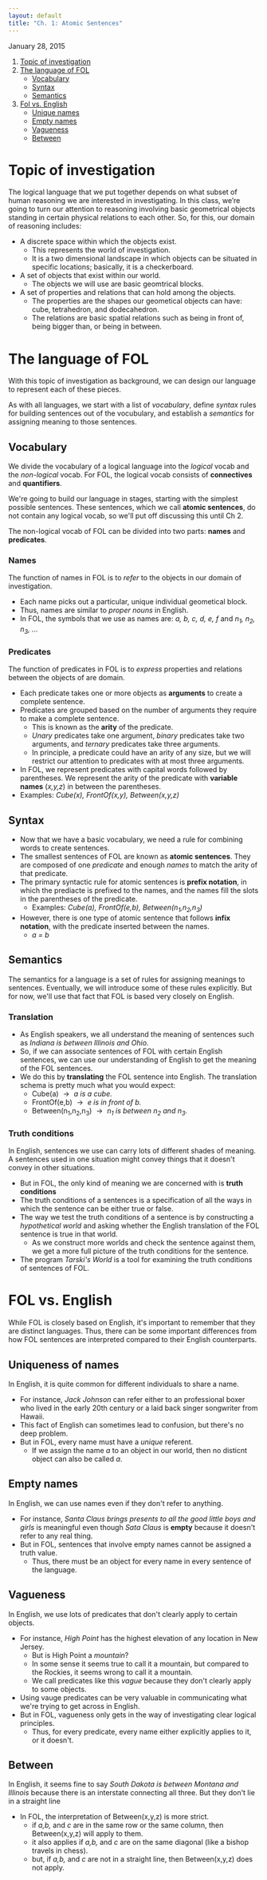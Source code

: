 ```yaml
---
layout: default
title: "Ch. 1: Atomic Sentences"
---
```


January 28, 2015

1.  [Topic of investigation](#topic)
2.  [The language of FOL](#lang)
    -   [Vocabulary](#vocab)
    -   [Syntax](#syntax)
    -   [Semantics](#sem)
3.  [Fol vs. English](#eng)
    -   [Unique names](#uni)
    -   [Empty names](#empty)
    -   [Vagueness](#vague)
    -   [Between](#bet)

<a id="topic"></a>
Topic of investigation
======================

The logical language that we put together depends on what subset of human reasoning we are interested in investigating. In this class, we’re going to turn our attention to reasoning involving basic geometrical objects standing in certain physical relations to each other. So, for this, our domain of reasoning includes:

+ A discrete space within which the objects exist.
    - This represents the world of investigation.
    - It is a two dimensional landscape in which objects can be situated in specific locations; basically, it is a checkerboard.
+ A set of objects that exist within our world.
    - The objects we will use are basic geomtrical blocks.
+ A set of properties and relations that can hold among the objects.
    - The properties are the shapes our geometical objects can have: cube, tetrahedron, and dodecahedron.
    - The relations are basic spatial relations such as being in front of, being bigger than, or being in between.

<a id="lang"></a>
The language of FOL
===================

With this topic of investigation as background, we can design our
language to represent each of these pieces.

As with all languages, we start with a list of *vocabulary*, define
*syntax* rules for building sentences out of the vocubulary, and
establish a *semantics* for assigning meaning to those sentences.

<a id="vocab"></a>
Vocabulary
----------

We divide the vocabulary of a logical language into the *logical* vocab
and the *non-logical* vocab. For FOL, the logical vocab consists of
**connectives** and **quantifiers**.

We're going to build our language in stages, starting with the simplest
possible sentences. These sentences, which we call **atomic sentences**,
do not contain any logical vocab, so we'll put off discussing this until
Ch 2.

The non-logical vocab of FOL can be divided into two parts: **names**
and **predicates**.

### Names

The function of names in FOL is to *refer* to the objects in our domain
of investigation.

-   Each name picks out a particular, unique individual geometical
    block.
-   Thus, names are similar to *proper nouns* in English.
-   In FOL, the symbols that we use as names are: *a, b, c, d, e, f* and
    *n<sub>1</sub>, n<sub>2</sub>, n<sub>3</sub>, ...*

### Predicates

The function of predicates in FOL is to *express* properties and
relations between the objects of are domain.

-   Each predicate takes one or more objects as **arguments** to create
    a complete sentence.
-   Predicates are grouped based on the number of arguments they require
    to make a complete sentence.
    -   This is known as the **arity** of the predicate.
    -   *Unary* predicates take one argument, *binary* predicates take
        two arguments, and *ternary* predicates take three arguments.
    -   In principle, a predicate could have an arity of any size, but
        we will restrict our attention to predicates with at most three
        arguments.
-   In FOL, we represent predicates with capital words followed by
    parentheses. We represent the arity of the predicate with **variable
    names** (*x,y,z*) in between the parentheses.
-   Examples: *Cube(x), FrontOf(x,y), Between(x,y,z)*

<a id="syntax"></a>
Syntax 
------

-   Now that we have a basic vocabulary, we need a rule for combining
    words to create sentences.
-   The smallest sentences of FOL are known as **atomic sentences**.
    They are composed of one *predicate* and enough *names* to match the
    arity of that predicate.
-   The primary syntactic rule for atomic sentences is **prefix
    notation**, in which the prediacte is prefixed to the names, and the
    names fill the slots in the parentheses of the predicate.
    -   Examples: *Cube(a), FrontOf(e,b),
        Between(n<sub>1</sub>,n<sub>2</sub>,n<sub>3</sub>)*
-   However, there is one type of atomic sentence that follows **infix
    notation**, with the predicate inserted between the names.
    -   *a = b*

<a name="sem"></a>
Semantics
---------

The semantics for a language is a set of rules for assigning meanings to
sentences. Eventually, we will introduce some of these rules explicitly.
But for now, we'll use that fact that FOL is based very closely on
English.

### Translation

-   As English speakers, we all understand the meaning of sentences such
    as *Indiana is between Illinois and Ohio.*
-   So, if we can associate sentences of FOL with certain English
    sentences, we can use our understanding of English to get the
    meaning of the FOL sentences.
-   We do this by **translating** the FOL sentence into English. The
    translation schema is pretty much what you would expect:
    -   Cube(a)  →  *a is a cube.*
    -   FrontOf(e,b)  →  *e is in front of b.*
    -   Between(n<sub>1</sub>,n<sub>2</sub>,n<sub>3</sub>)  → 
        *n<sub>1</sub> is between n<sub>2</sub> and n<sub>3</sub>.*

### Truth conditions

In English, sentences we use can carry lots of different shades of
meaning. A sentences used in one situation might convey things that it
doesn't convey in other situations.

-   But in FOL, the only kind of meaning we are concerned with is
    **truth conditions**
-   The truth conditions of a sentences is a specification of all the
    ways in which the sentence can be either true or false.
-   The way we test the truth conditions of a sentence is by
    constructing a *hypothetical world* and asking whether the English
    translation of the FOL sentence is true in that world.
    -   As we construct more worlds and check the sentence against them,
        we get a more full picture of the truth conditions for the
        sentence.
-   The program *Tarski's World* is a tool for examining the truth
    conditions of sentences of FOL.

<a id="eng"></a>
FOL vs. English
===============

While FOL is closely based on English, it's important to remember that
they are distinct languages. Thus, there can be some important
differences from how FOL sentences are interpreted compared to their
English counterparts.

<a id="uni"></a>
Uniqueness of names
-------------------

In English, it is quite common for different individuals to share a
name.

-   For instance, *Jack Johnson* can refer either to an professional
    boxer who lived in the early 20th century or a laid back singer
    songwriter from Hawaii.
-   This fact of English can sometimes lead to confusion, but there's no
    deep problem.
-   But in FOL, every name must have a *unique* referent.
    -   If we assign the name *a* to an object in our world, then no
        disticnt object can also be called *a*.

<a id="empty"></a>
Empty names
-----------

In English, we can use names even if they don't refer to anything.

-   For instance, *Santa Claus brings presents to all the good little
    boys and girls* is meaningful even though *Sata Claus* is **empty**
    because it doesn't refer to any real thing.
-   But in FOL, sentences that involve empty names cannot be assigned a
    truth value.
    -   Thus, there must be an object for every name in every sentence
        of the language.

<a id="vague"></a>
Vagueness
---------

In English, we use lots of predicates that don't clearly apply to
certain objects.

-   For instance, *High Point* has the highest elevation of any location
    in New Jersey.
    -   But is High Point a *mountain*?
    -   In some sense it seems true to call it a mountain, but compared
        to the Rockies, it seems wrong to call it a mountain.
    -   We call predicates like this *vague* because they don't clearly
        apply to some objects.
-   Using vauge predicates can be very valuable in communicating what
    we're trying to get across in English.
-   But in FOL, vagueness only gets in the way of investigating clear
    logical principles.
    -   Thus, for every predicate, every name either explicitly applies
        to it, or it doesn't.

<a id="bet"></a>
Between
-------

In English, it seems fine to say *South Dakota is between Montana and
Illinois* because there is an interstate connecting all three. But they
don't lie in a straight line

-   In FOL, the interpretation of Between(x,y,z) is more strict.
    -   if *a,b,* and *c* are in the same row or the same column, then
        Between(x,y,z) will apply to them.
    -   it also applies if *a,b,* and *c* are on the same diagonal (like
        a bishop travels in chess).
    -   but, if *a,b,* and *c* are not in a straight line, then
        Between(x,y,z) does not apply.

